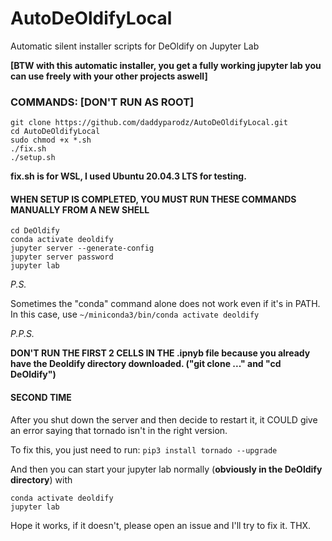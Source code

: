 # AutoDeOldifyLocal
Automatic silent installer scripts for DeOldify on Jupyter Lab


**[BTW with this automatic installer, you get a fully working jupyter lab you can use freely with your other projects aswell]**

### COMMANDS: [DON'T RUN AS ROOT]

```
git clone https://github.com/daddyparodz/AutoDeOldifyLocal.git
cd AutoDeOldifyLocal
sudo chmod +x *.sh
./fix.sh
./setup.sh
```
**fix.sh is for WSL, I used Ubuntu 20.04.3 LTS for testing.**

#### WHEN SETUP IS COMPLETED, YOU MUST RUN THESE COMMANDS MANUALLY **FROM A NEW SHELL**
```
cd DeOldify
conda activate deoldify
jupyter server --generate-config
jupyter server password
jupyter lab
```
*P.S.*

Sometimes the "conda" command alone does not work even if it's in PATH. In this case, use ```~/miniconda3/bin/conda activate deoldify```

*P.P.S.*

**DON'T RUN THE FIRST 2 CELLS IN THE .ipnyb file because you already have the Deoldify directory downloaded.  ("git clone ..." and "cd DeOldify")**

#### SECOND TIME ####

After you shut down the server and then decide to restart it, it COULD give an error saying that tornado isn't in the right version.

To fix this, you just need to run: ```pip3 install tornado --upgrade```

And then you can start your jupyter lab normally (**obviously in the DeOldify directory**) with

```
conda activate deoldify
jupyter lab
```

Hope it works, if it doesn't, please open an issue and I'll try to fix it. THX.
